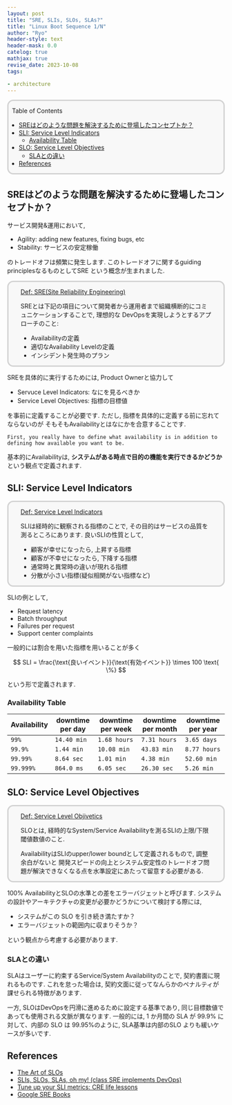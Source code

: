 ```yaml
---
layout: post
title: "SRE, SLIs, SLOs, SLAs?"
title: "Linux Boot Sequence 1/N"
author: "Ryo"
header-style: text
header-mask: 0.0
catelog: true
mathjax: true
revise_date: 2023-10-08
tags:

- architecture
---
```


<div style='border-radius: 1em; border-style:solid; border-color:#D3D3D3; background-color:#F8F8F8'>

<p class="h4">&nbsp;&nbsp;Table of Contents</p>

<!-- START doctoc generated TOC please keep comment here to allow auto update -->
<!-- DON'T EDIT THIS SECTION, INSTEAD RE-RUN doctoc TO UPDATE -->

- [SREはどのような問題を解決するために登場したコンセプトか？](#sre%E3%81%AF%E3%81%A9%E3%81%AE%E3%82%88%E3%81%86%E3%81%AA%E5%95%8F%E9%A1%8C%E3%82%92%E8%A7%A3%E6%B1%BA%E3%81%99%E3%82%8B%E3%81%9F%E3%82%81%E3%81%AB%E7%99%BB%E5%A0%B4%E3%81%97%E3%81%9F%E3%82%B3%E3%83%B3%E3%82%BB%E3%83%97%E3%83%88%E3%81%8B)
- [SLI: Service Level Indicators](#sli-service-level-indicators)
  - [Availability Table](#availability-table)
- [SLO: Service Level Objectives](#slo-service-level-objectives)
  - [SLAとの違い](#sla%E3%81%A8%E3%81%AE%E9%81%95%E3%81%84)
- [References](#references)

<!-- END doctoc generated TOC please keep comment here to allow auto update -->


</div>

## SREはどのような問題を解決するために登場したコンセプトか？

サービス開発&運用において, 

- Agility: adding new features, fixing bugs, etc
- Stability: サービスの安定稼働

のトレードオフは頻繁に発生します. このトレードオフに関するguiding principlesなるものとしてSRE
という概念が生まれました.


<div style='padding-left: 2em; padding-right: 2em; border-radius: 1em; border-style:solid; border-color:#D3D3D3; background-color:#F8F8F8'>
<p class="h4"><ins>Def: SRE(Site Reliability Engineering)</ins></p>

SREとは下記の項目について開発者から運用者まで組織横断的にコミュニケーションすることで, 理想的な
DevOpsを実現しようとするアプローチのこと:

- Availabilityの定義
- 適切なAvailability Levelの定義
- インシデント発生時のプラン

</div>

SREを具体的に実行するためには, Product Ownerと協力して

- Servuce Level Indicators: なにを見るべきか
- Service Level Objectives: 指標の目標値

を事前に定義することが必要です. ただし, 指標を具体的に定義する前に忘れてならないのが
そもそもAvailabilityとはなにかを合意することです.

```
First, you really have to define what availability is in addition to
defining how available you want to be.
```

基本的にAvailabilityは, **システムがある時点で目的の機能を実行できるかどうか**という観点で定義されます.


## SLI: Service Level Indicators

<div style='padding-left: 2em; padding-right: 2em; border-radius: 1em; border-style:solid; border-color:#D3D3D3; background-color:#F8F8F8'>
<p class="h4"><ins>Def: Service Level Indicators</ins></p>

SLIは経時的に観察される指標のことで, その目的はサービスの品質を測るところにあります. 良いSLIの性質として,

- 顧客が幸せになったら, 上昇する指標
- 顧客が不幸せになったら, 下降する指標
- 通常時と異常時の違いが現れる指標
- 分散が小さい指標(疑似相関がない指標など)

</div>

SLIの例として,

- Request latency
- Batch throughput
- Failures per request
- Support center complaints

一般的には割合を用いた指標を用いることが多く

$$
SLI = \frac{\text{良いイベント}}{\text{有効イベント}} \times 100 \text{ \%}
$$

という形で定義されます.


### Availability Table

|Availability| downtime per day|downtime per week|downtime per month|downtime per year|
|------------|-----------------|-----------------|------------------|-----------------|
|`99%`|`14.40 min`|`1.68 hours`|`7.31 hours`|`3.65 days`|
|`99.9%`|`1.44 min`|`10.08 min`|`43.83 min`|`8.77 hours`|
|`99.99%`|`8.64 sec`|`1.01 min`|`4.38 min`|`52.60 min`|
|`99.999%`|`864.0 ms`|`6.05 sec`|`26.30 sec`|`5.26 min`|


## SLO: Service Level Objectives

<div style='padding-left: 2em; padding-right: 2em; border-radius: 1em; border-style:solid; border-color:#D3D3D3; background-color:#F8F8F8'>
<p class="h4"><ins>Def: Service Level Objivetics</ins></p>

SLOとは, 経時的なSystem/Service Availabilityを測るSLIの上限/下限閾値数値のこと.

AvailabilityはSLIのupper/lower boundとして定義されるもので, 調整余白がないと
開発スピードの向上とシステム安定性のトレードオフ問題が解決できなくなる点を水準設定にあたって留意する必要がある.

</div>

100% AvailabilityとSLOの水準との差をエラーバジェットと呼びます. システムの設計やアーキテクチャの変更が必要かどうかについて検討する際には, 

- システムがこの SLO を引き続き満たすか？
- エラーバジェットの範囲内に収まりそうか？

という観点から考慮する必要があります. 

### SLAとの違い

SLAはユーザーに約束するService/System Availabilityのことで, 契約書面に現れるものです. これを怠った場合は, 契約文面に従ってなんらかのペナルティが課せられる特徴があります.

一方, SLOはDevOpsを円滑に進めるために設定する基準であり, 同じ目標数値であっても使用される文脈が異なります.
一般的には, 1 か月間の SLA が 99.9% に対して、内部の SLO は 99.95%のように, SLA基準は内部のSLO よりも緩いケースが多いです.



References
---------------

- [The Art of SLOs](https://sre.google/resources/practices-and-processes/art-of-slos/)
- [SLIs, SLOs, SLAs, oh my! (class SRE implements DevOps)](https://www.youtube.com/watch?v=tEylFyxbDLE)
- [Tune up your SLI metrics: CRE life lessons](https://cloud.google.com/blog/products/management-tools/tune-up-your-sli-metrics-cre-life-lessons)
- [Google SRE Books](https://sre.google/books/)